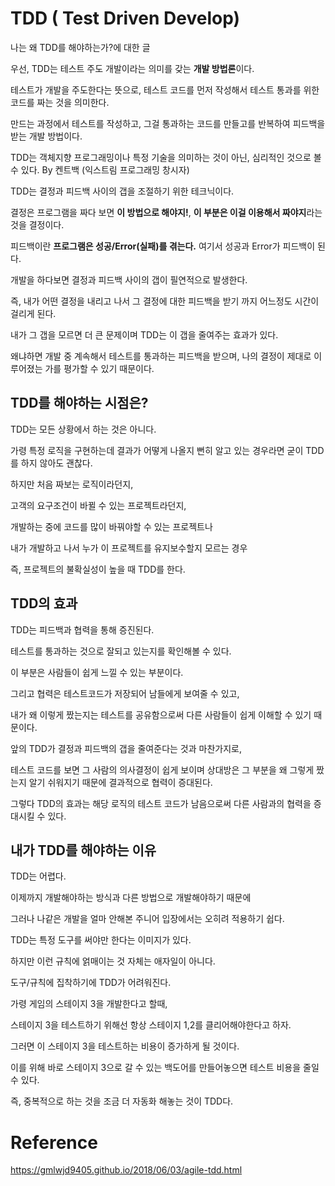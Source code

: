 # TDD ( Test Driven Develop)

나는 왜 TDD를 해야하는가?에 대한 글

우선, TDD는 테스트 주도 개발이라는 의미를 갖는 **개발 방법론**이다.

테스트가 개발을 주도한다는 뜻으로, 테스트 코드를 먼저 작성해서 테스트 통과를 위한 코드를 짜는 것을 의미한다.

만드는 과정에서 테스트를 작성하고, 그걸 통과하는 코드를 만들고를 반복하여 피드백을 받는 개발 방법이다.

TDD는 객체지향 프로그래밍이나 특정 기술을 의미하는 것이 아닌, 심리적인 것으로 볼 수 있다. By 켄트백 (익스트림 프로그래밍 창시자)

TDD는 결정과 피드백 사이의 갭을 조절하기 위한 테크닉이다.

결정은 프로그램을 짜다 보면 **이 방법으로 해야지!**, **이 부분은 이걸 이용해서 짜야지**라는 것을 결정이다.

피드백이란 **프로그램은 성공/Error(실패)를 겪는다.** 여기서 성공과 Error가 피드백이 된다.

개발을 하다보면 결정과 피드백 사이의 갭이 필연적으로 발생한다.

즉, 내가 어떤 결정을 내리고 나서 그 결정에 대한 피드백을 받기 까지 어느정도 시간이 걸리게 된다.

내가 그 갭을 모르면 더 큰 문제이며 TDD는 이 갭을 줄여주는 효과가 있다.

왜냐하면 개발 중 계속해서 테스트를 통과하는 피드백을 받으며, 나의 결정이 제대로 이루어졌는 가를 평가할 수 있기 때문이다.

## TDD를 해야하는 시점은?

TDD는 모든 상황에서 하는 것은 아니다.

가령 특정 로직을 구현하는데 결과가 어떻게 나올지 뻔히 알고 있는 경우라면 굳이 TDD를 하지 않아도 괜찮다.

하지만 처음 짜보는 로직이라던지,

고객의 요구조건이 바뀔 수 있는 프로젝트라던지,

개발하는 중에 코드를 많이 바꿔야할 수 있는 프로젝트나

내가 개발하고 나서 누가 이 프로젝트를 유지보수할지 모르는 경우

즉, 프로젝트의 불확실성이 높을 때 TDD를 한다.

## TDD의 효과

TDD는 피드백과 협력을 통해 증진된다.

테스트를 통과하는 것으로 잘되고 있는지를 확인해볼 수 있다.

이 부분은 사람들이 쉽게 느낄 수 있는 부분이다.

그리고 협력은 테스트코드가 저장되어 남들에게 보여줄 수 있고,

내가 왜 이렇게 짰는지는 테스트를 공유함으로써 다른 사람들이 쉽게 이해할 수 있기 때문이다.

앞의 TDD가 결정과 피드백의 갭을 줄여준다는 것과 마찬가지로,

테스트 코드를 보면 그 사람의 의사결정이 쉽게 보이며 상대방은 그 부분을 왜 그렇게 짰는지 알기 쉬워지기 때문에 결과적으로 협력이 증대된다.

그렇다 TDD의 효과는 해당 로직의 테스트 코드가 남음으로써 다른 사람과의 협력을 증대시킬 수 있다.

## 내가 TDD를 해야하는 이유

TDD는 어렵다.

이제까지 개발해야하는 방식과 다른 방법으로 개발해야하기 때문에

그러나 나같은 개발을 얼마 안해본 주니어 입장에서는 오히려 적용하기 쉽다.

TDD는 특정 도구를 써야만 한다는 이미지가 있다.

하지만 이런 규칙에 얽매이는 것 자체는 애자일이 아니다.

도구/규칙에 집착하기에 TDD가 어려워진다.

가령 게임의 스테이지 3을 개발한다고 할때,

스테이지 3을 테스트하기 위해선 항상 스테이지 1,2를 클리어해야한다고 하자.

그러면 이 스테이지 3을 테스트하는 비용이 증가하게 될 것이다.

이를 위해 바로 스테이지 3으로 갈 수 있는 백도어를 만들어놓으면 테스트 비용을 줄일 수 있다.

즉, 중복적으로 하는 것을 조금 더 자동화 해놓는 것이 TDD다.


# Reference

https://gmlwjd9405.github.io/2018/06/03/agile-tdd.html